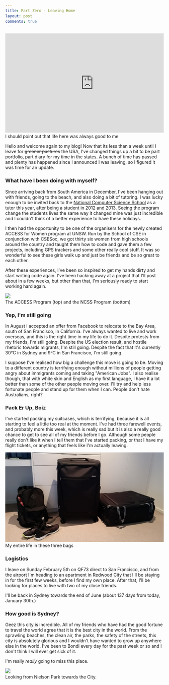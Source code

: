 ```yaml
---
title: Part Zero - Leaving Home
layout: post
comments: true
---
```

<div class="ui one column stackable center aligned grid">
    <div class="row">
        <div class="column">
            <div class="video-container"><iframe width="560" height="315" src="https://www.youtube.com/embed/Pu7-j83a0tg" frameborder="0" allowfullscreen></iframe></div>
        </div>
    </div>
    <div class="caption">
        <div class="column">
            I should point out that life here was always good to me
        </div>
    </div>
</div>

Hello and welcome again to my blog! Now that its less than a week until I leave for ~~greener pastures~~ the USA, I've changed things up a bit to be part portfolio, part diary for my time in the states. A bunch of time has passed and plenty has happened since I announced I was leaving, so I figured it was time for an update.

<!--break-->

### What have I been doing with myself?
Since arriving back from South America in December, I've been hanging out with friends, going to the beach, and also doing a bit of tutoring. I was lucky enough to be invited back to the [National Computer Science School](ncss.edu.au) as a tutor this year, after being a student in 2012 and 2013. Seeing the program change the students lives the same way it changed mine was just incredible and I couldn't think of a better experience to have these holidays.

I then had the opportunity to be one of the organisers for the newly created ACCESS for Women program at UNSW. Run by the School of CSE in conjunction with CSESoc, we got thirty six women from high schools around the country and taught them how to code and gave them a few projects, including GPS trackers and some other really cool stuff. It was so wonderful to see these girls walk up and just be friends and be so great to each other.

After these experiences, I've been so inspired to get my hands dirty and start writing code again. I've been hacking away at a project that I'll post about in a few weeks, but other than that, I'm seriously ready to start working hard again.

<img src="https://scontent-syd2-1.cdninstagram.com/t51.2885-15/e35/16123790_1912565975639906_1378673558439329792_n.jpg?ig_cache_key=MTQzMTY2MTMyNjQyMjI0Mjk1NQ%3D%3D.2" class="ui centered large image" />
<div class="caption">
    The ACCESS Program (top) and the NCSS Program (bottom)
</div>

### Yep, I'm still going
In August I accepted an offer from Facebook to relocate to the Bay Area, south of San Francisco, in California. I've always wanted to live and work overseas, and this is the right time in my life to do it. Despite protests from my friends, I'm still going. Despite the US election result, and hostile rhetoric towards migrants, I'm still going. Despite the fact that it's currently 30&deg;C in Sydney and 9&deg;C in San Francisco, I'm still going.

I suppose I've realised how big a challenge this move is going to be. Moving to a different country is terrifying enough without millions of people getting angry about immigrants coming and taking "American Jobs". I also realise though, that with white skin and English as my first language, I have it a lot better than some of the other people moving over. I'll try and help less fortunate people and stand up for them when I can. People don't hate Australians, right?


### Pack Er Up, Boiz
I've started packing my suitcases, which is terrifying, because it is all starting to feel a little too real at the moment. I've had three farewell events, and probably more this week, which is really sad but it is also a really good chance to get to see all of my friends before I go. Although some people really don't like it when I tell them that I've started packing, or that I have my flight tickets, or anything that feels like I'm actually leaving.

<img src="/img/part0/suitcase.jpg" class="ui centered large image" />
<div class="caption">
    My entire life in these three bags
</div>

### Logistics
I leave on Sunday February 5th on QF73 direct to San Francisco, and from the airport I'm heading to an apartment in Redwood City that I'll be staying in for the first few weeks, before I find my own place. After that, I'll be looking for places to live with two of my close friends.

I'll be back in Sydney towards the end of June (about 137 days from today, January 30th.)

### How good is Sydney?
Geez this city is incredible. All of my friends who have had the good fortune to travel the world agree that it is the best city in the world. From the sprawling beaches, the clean air, the parks, the safety of the streets, this city is absolutely glorious and I wouldn't have wanted to grow up anywhere else in the world. I've been to Bondi every day for the past week or so and I don't think I will ever get sick of it. 

I'm really *really* going to miss this place.

<img src="https://scontent-syd2-1.xx.fbcdn.net/v/t1.0-9/377471_10151130909835252_862298900_n.jpg?oh=6d0805bfaa791b6fe387d50dd8552b3d&oe=594AA889" class="ui centered large image" />
<div class="caption">
    Looking from Nielson Park towards the City.
</div>